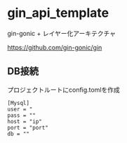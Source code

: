 # gin_api_template
gin-gonic + レイヤー化アーキテクチャ

https://github.com/gin-gonic/gin

## DB接続
プロジェクトルートにconfig.tomlを作成

```
[Mysql]
user = "
pass = ""
host = "ip"
port = "port"
db = ""
```
